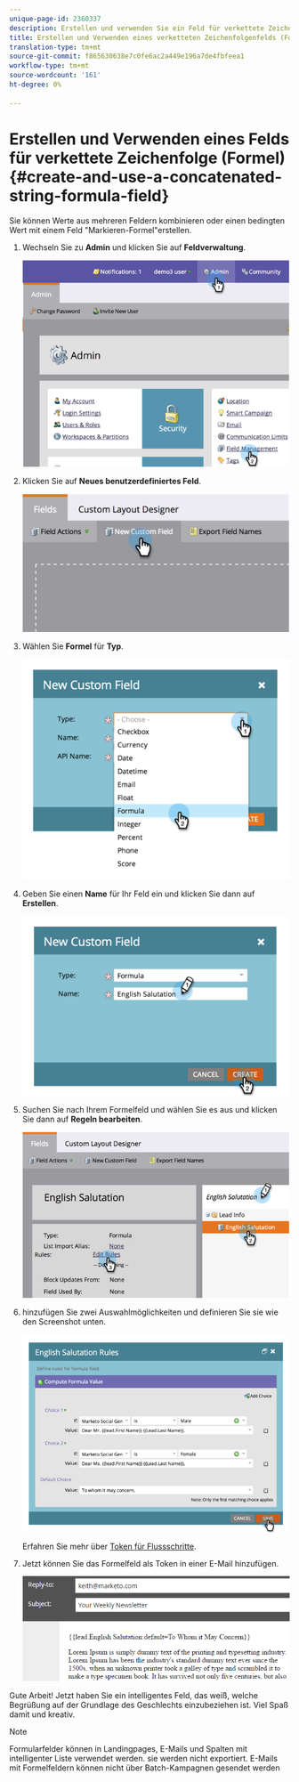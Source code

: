 ```yaml
---
unique-page-id: 2360337
description: Erstellen und verwenden Sie ein Feld für verkettete Zeichenfolge (Formel) - Marketing Docs - Produktdokumentation
title: Erstellen und Verwenden eines verketteten Zeichenfolgenfelds (Formel)
translation-type: tm+mt
source-git-commit: f865630638e7c0fe6ac2a449e196a7de4fbfeea1
workflow-type: tm+mt
source-wordcount: '161'
ht-degree: 0%

---
```



# Erstellen und Verwenden eines Felds für verkettete Zeichenfolge (Formel) {#create-and-use-a-concatenated-string-formula-field}

Sie können Werte aus mehreren Feldern kombinieren oder einen bedingten Wert mit einem Feld &quot;Markieren-Formel&quot;erstellen.

1. Wechseln Sie zu **Admin** und klicken Sie auf **Feldverwaltung**.

   ![](assets/image2014-9-19-9-3a44-3a58.png)

1. Klicken Sie auf **Neues benutzerdefiniertes Feld**.

   ![](assets/image2014-9-19-9-3a45-3a8.png)

1. Wählen Sie **Formel** für **Typ**.

   ![](assets/image2014-9-19-9-3a45-3a17.png)

1. Geben Sie einen **Name** für Ihr Feld ein und klicken Sie dann auf **Erstellen**.

   ![](assets/image2014-9-19-9-3a46-3a0.png)

1. Suchen Sie nach Ihrem Formelfeld und wählen Sie es aus und klicken Sie dann auf **Regeln bearbeiten**.

   ![](assets/image2014-9-19-9-3a46-3a13.png)

1. hinzufügen Sie zwei Auswahlmöglichkeiten und definieren Sie sie wie den Screenshot unten.

   ![](assets/image2014-9-19-9-3a46-3a25.png)

   Erfahren Sie mehr über [Token für Flussschritte](/help/marketo/product-docs/core-marketo-concepts/smart-campaigns/flow-actions/use-tokens-in-flow-steps.md).

1. Jetzt können Sie das Formelfeld als Token in einer E-Mail hinzufügen.

   ![](assets/seven.png)

Gute Arbeit! Jetzt haben Sie ein intelligentes Feld, das weiß, welche Begrüßung auf der Grundlage des Geschlechts einzubeziehen ist. Viel Spaß damit und kreativ.

>[!NOTE]
>
>Formularfelder können in Landingpages, E-Mails und Spalten mit intelligenter Liste verwendet werden. sie werden nicht exportiert. E-Mails mit Formelfeldern können nicht über Batch-Kampagnen gesendet werden
